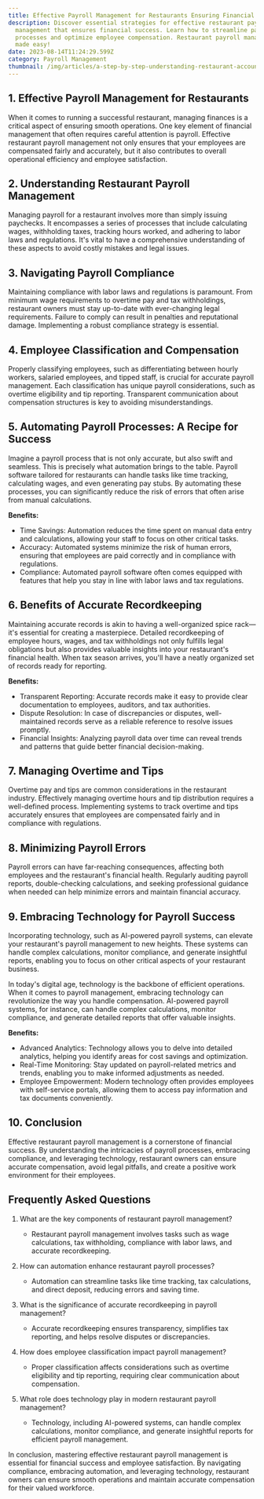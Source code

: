 ```yaml
---
title: Effective Payroll Management for Restaurants Ensuring Financial Success
description: Discover essential strategies for effective restaurant payroll
  management that ensures financial success. Learn how to streamline payroll
  processes and optimize employee compensation. Restaurant payroll management
  made easy!
date: 2023-08-14T11:24:29.599Z
category: Payroll Management
thumbnail: /img/articles/a-step-by-step-understanding-restaurant-accounting.png
---
```

## 1. Effective Payroll Management for Restaurants

When it comes to running a successful restaurant, managing finances is a critical aspect of ensuring smooth operations. One key element of financial management that often requires careful attention is payroll. Effective restaurant payroll management not only ensures that your employees are compensated fairly and accurately, but it also contributes to overall operational efficiency and employee satisfaction.

## 2. Understanding Restaurant Payroll Management

Managing payroll for a restaurant involves more than simply issuing paychecks. It encompasses a series of processes that include calculating wages, withholding taxes, tracking hours worked, and adhering to labor laws and regulations. It's vital to have a comprehensive understanding of these aspects to avoid costly mistakes and legal issues.

## 3. Navigating Payroll Compliance

Maintaining compliance with labor laws and regulations is paramount. From minimum wage requirements to overtime pay and tax withholdings, restaurant owners must stay up-to-date with ever-changing legal requirements. Failure to comply can result in penalties and reputational damage. Implementing a robust compliance strategy is essential.

## 4. Employee Classification and Compensation

Properly classifying employees, such as differentiating between hourly workers, salaried employees, and tipped staff, is crucial for accurate payroll management. Each classification has unique payroll considerations, such as overtime eligibility and tip reporting. Transparent communication about compensation structures is key to avoiding misunderstandings.

## 5. Automating Payroll Processes: A Recipe for Success

Imagine a payroll process that is not only accurate, but also swift and seamless. This is precisely what automation brings to the table. Payroll software tailored for restaurants can handle tasks like time tracking, calculating wages, and even generating pay stubs. By automating these processes, you can significantly reduce the risk of errors that often arise from manual calculations.

**Benefits:**

* Time Savings: Automation reduces the time spent on manual data entry and calculations, allowing your staff to focus on other critical tasks.
* Accuracy: Automated systems minimize the risk of human errors, ensuring that employees are paid correctly and in compliance with regulations.
* Compliance: Automated payroll software often comes equipped with features that help you stay in line with labor laws and tax regulations.

## 6. Benefits of Accurate Recordkeeping

Maintaining accurate records is akin to having a well-organized spice rack—it's essential for creating a masterpiece. Detailed recordkeeping of employee hours, wages, and tax withholdings not only fulfills legal obligations but also provides valuable insights into your restaurant's financial health. When tax season arrives, you'll have a neatly organized set of records ready for reporting.

**Benefits:**

* Transparent Reporting: Accurate records make it easy to provide clear documentation to employees, auditors, and tax authorities.
* Dispute Resolution: In case of discrepancies or disputes, well-maintained records serve as a reliable reference to resolve issues promptly.
* Financial Insights: Analyzing payroll data over time can reveal trends and patterns that guide better financial decision-making.

## 7. Managing Overtime and Tips

Overtime pay and tips are common considerations in the restaurant industry. Effectively managing overtime hours and tip distribution requires a well-defined process. Implementing systems to track overtime and tips accurately ensures that employees are compensated fairly and in compliance with regulations.

## 8. Minimizing Payroll Errors

Payroll errors can have far-reaching consequences, affecting both employees and the restaurant's financial health. Regularly auditing payroll reports, double-checking calculations, and seeking professional guidance when needed can help minimize errors and maintain financial accuracy.

## 9. Embracing Technology for Payroll Success

Incorporating technology, such as AI-powered payroll systems, can elevate your restaurant's payroll management to new heights. These systems can handle complex calculations, monitor compliance, and generate insightful reports, enabling you to focus on other critical aspects of your restaurant business.

In today's digital age, technology is the backbone of efficient operations. When it comes to payroll management, embracing technology can revolutionize the way you handle compensation. AI-powered payroll systems, for instance, can handle complex calculations, monitor compliance, and generate detailed reports that offer valuable insights.

**Benefits:**

* Advanced Analytics: Technology allows you to delve into detailed analytics, helping you identify areas for cost savings and optimization.
* Real-Time Monitoring: Stay updated on payroll-related metrics and trends, enabling you to make informed adjustments as needed.
* Employee Empowerment: Modern technology often provides employees with self-service portals, allowing them to access pay information and tax documents conveniently.

## 10. Conclusion

Effective restaurant payroll management is a cornerstone of financial success. By understanding the intricacies of payroll processes, embracing compliance, and leveraging technology, restaurant owners can ensure accurate compensation, avoid legal pitfalls, and create a positive work environment for their employees.

## Frequently Asked Questions

1. What are the key components of restaurant payroll management?

   * Restaurant payroll management involves tasks such as wage calculations, tax withholding, compliance with labor laws, and accurate recordkeeping.
2. How can automation enhance restaurant payroll processes?

   * Automation can streamline tasks like time tracking, tax calculations, and direct deposit, reducing errors and saving time.
3. What is the significance of accurate recordkeeping in payroll management?

   * Accurate recordkeeping ensures transparency, simplifies tax reporting, and helps resolve disputes or discrepancies.
4. How does employee classification impact payroll management?

   * Proper classification affects considerations such as overtime eligibility and tip reporting, requiring clear communication about compensation.
5. What role does technology play in modern restaurant payroll management?

   * Technology, including AI-powered systems, can handle complex calculations, monitor compliance, and generate insightful reports for efficient payroll management.

In conclusion, mastering effective restaurant payroll management is essential for financial success and employee satisfaction. By navigating compliance, embracing automation, and leveraging technology, restaurant owners can ensure smooth operations and maintain accurate compensation for their valued workforce.